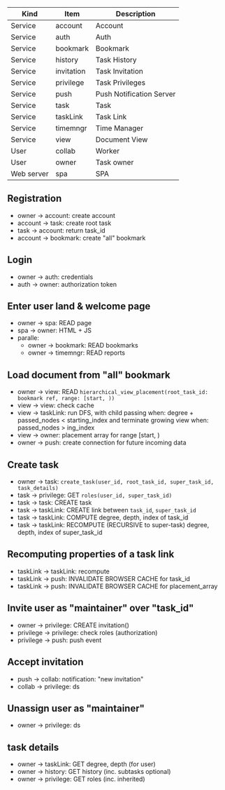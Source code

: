 | Kind       | Item       | Description              |
| ---------- | ---------- | ------------------------ |
| Service    | account    | Account                  |
| Service    | auth       | Auth                     |
| Service    | bookmark   | Bookmark                 |
| Service    | history    | Task History             |
| Service    | invitation | Task Invitation          |
| Service    | privilege  | Task Privileges          |
| Service    | push       | Push Notification Server |
| Service    | task       | Task                     |
| Service    | taskLink   | Task Link                |
| Service    | timemngr   | Time Manager             |
| Service    | view       | Document View            |
| User       | collab     | Worker                   |
| User       | owner      | Task owner               |
| Web server | spa        | SPA                      |

## Registration

- owner → account: create account
- account → task: create root task
- task → account: return task_id
- account → bookmark: create "all" bookmark

## Login

- owner → auth: credentials
- auth → owner: authorization token

## Enter user land & welcome page

- owner → spa: READ page
- spa → owner: HTML + JS
- paralle:
  - owner → bookmark: READ bookmarks
  - owner → timemngr: READ reports

## Load document from "all" bookmark

- owner → view: READ `hierarchical_view_placement(root_task_id: bookmark ref, range: [start, ))`
- view → view: check cache
- view → taskLink: run DFS, with child passing when: degree + passed_nodes < starting_index and terminate growing view when: passed_nodes > ing_index
- view → owner: placement array for range [start, )
- owner → push: create connection for future incoming data

## Create task

- owner → task: `create_task(user_id, root_task_id, super_task_id, task_details)`
- task → privilege: GET `roles(user_id, super_task_id)`
- task → task: CREATE task
- task → taskLink: CREATE link between `task_id`, `super_task_id`
- task → taskLink: COMPUTE degree, depth, index of task_id
- task → taskLink: RECOMPUTE (RECURSIVE to super-task) degree, depth, index of super_task_id

## Recomputing properties of a task link

- taskLink → taskLink: recompute
- taskLink → push: INVALIDATE BROWSER CACHE for task_id
- taskLink → push: INVALIDATE BROWSER CACHE for placement_array

## Invite user as "maintainer" over "task_id"

- owner → privilege: CREATE invitation()
- privilege → privilege: check roles (authorization)
- privilege → push: push event

## Accept invitation

- push → collab: notification: "new invitation"
- collab → privilege: ds

## Unassign user as "maintainer"

- owner → privilege: ds

## task details

- owner → taskLink: GET degree, depth (for user)
- owner → history: GET history (inc. subtasks optional)
- owner → privilege: GET roles (inc. inherited)
